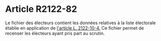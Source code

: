 # Article R2122-82

Le fichier des électeurs contient les données relatives à la liste électorale établie en application de [l'article L. 2122-10-4.][1] Ce fichier permet de recenser les électeurs ayant pris part au scrutin.

 [1]: /affichCodeArticle.do?cidTexte=LEGITEXT000006072050&idArticle=LEGIARTI000022920165&dateTexte=&categorieLien=cid